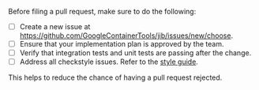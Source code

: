 Before filing a pull request, make sure to do the following:

- [ ] Create a new issue at https://github.com/GoogleContainerTools/jib/issues/new/choose.
- [ ] Ensure that your implementation plan is approved by the team.
- [ ] Verify that integration tests and unit tests are passing after the change.
- [ ] Address all checkstyle issues. Refer to the [style guide](https://github.com/GoogleContainerTools/jib/blob/0ed7dca36864b6b19ff61629fc578018041fa15f/STYLE_GUIDE.md#style-guide).

This helps to reduce the chance of having a pull request rejected.
